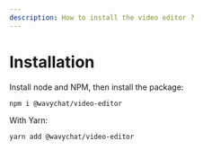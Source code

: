 ```yaml
---
description: How to install the video editor ?
---
```


# Installation

Install node and NPM, then install the package:

```text
npm i @wavychat/video-editor
```

With Yarn:

```text
yarn add @wavychat/video-editor
```



